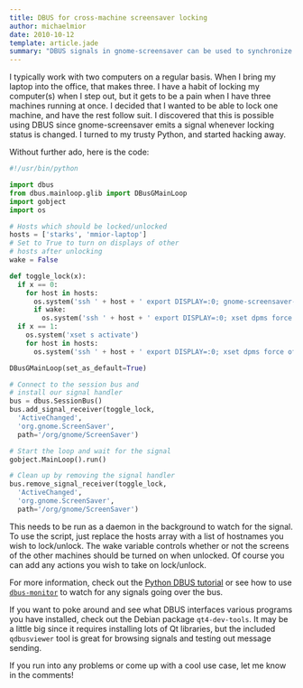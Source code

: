 ```yaml
---
title: DBUS for cross-machine screensaver locking
author: michaelmior
date: 2010-10-12
template: article.jade
summary: "DBUS signals in gnome-screensaver can be used to synchronize locking and unlocking across multiple machines."
---
```

I typically work with two computers on a regular basis.
When I bring my laptop into the office, that makes three.
I have a habit of locking my computer(s) when I step out, but it gets to be a pain when I have three machines running at once.
I decided that I wanted to be able to lock one machine, and have the rest follow suit.
I discovered that this is possible using DBUS since gnome-screensaver emits a signal whenever locking status is changed.
I turned to my trusty Python, and started hacking away.

Without further ado, here is the code:

~~~ python
#!/usr/bin/python

import dbus
from dbus.mainloop.glib import DBusGMainLoop
import gobject
import os

# Hosts which should be locked/unlocked
hosts = ['starks', 'mmior-laptop']
# Set to True to turn on displays of other
# hosts after unlocking
wake = False

def toggle_lock(x):
  if x == 0:
    for host in hosts:
      os.system('ssh ' + host + ' export DISPLAY=:0; gnome-screensaver-command -d')
      if wake:
        os.system('ssh ' + host + ' export DISPLAY=:0; xset dpms force on; gnome-screensaver-command -d')
  if x == 1:
    os.system('xset s activate')
    for host in hosts:
      os.system('ssh ' + host + ' export DISPLAY=:0; xset dpms force off; gnome-screensaver-command -l')

DBusGMainLoop(set_as_default=True)

# Connect to the session bus and
# install our signal handler
bus = dbus.SessionBus()
bus.add_signal_receiver(toggle_lock,
  'ActiveChanged',
  'org.gnome.ScreenSaver',
  path='/org/gnome/ScreenSaver')

# Start the loop and wait for the signal
gobject.MainLoop().run()

# Clean up by removing the signal handler
bus.remove_signal_receiver(toggle_lock,
  'ActiveChanged',
  'org.gnome.ScreenSaver',
  path='/org/gnome/ScreenSaver')
~~~

This needs to be run as a daemon in the background to watch for the signal.
To use the script, just replace the hosts array with a list of hostnames you wish to lock/unlock.
The wake variable controls whether or not the screens of the other machines should be turned on when unlocked.
Of course you can add any actions you wish to take on lock/unlock.

For more information, check out the [Python DBUS tutorial](http://dbus.freedesktop.org/doc/dbus-python/doc/tutorial.html) or see how to use [`dbus-monitor`](http://linux.die.net/man/1/dbus-monitor) to watch for any signals going over the bus.

If you want to poke around and see what DBUS interfaces various programs you have installed, check out the Debian package `qt4-dev-tools`.
It may be a little big since it requires installing lots of Qt libraries, but the included `qdbusviewer` tool is great for browsing signals and testing out message sending.

If you run into any problems or come up with a cool use case, let me know in the comments!
